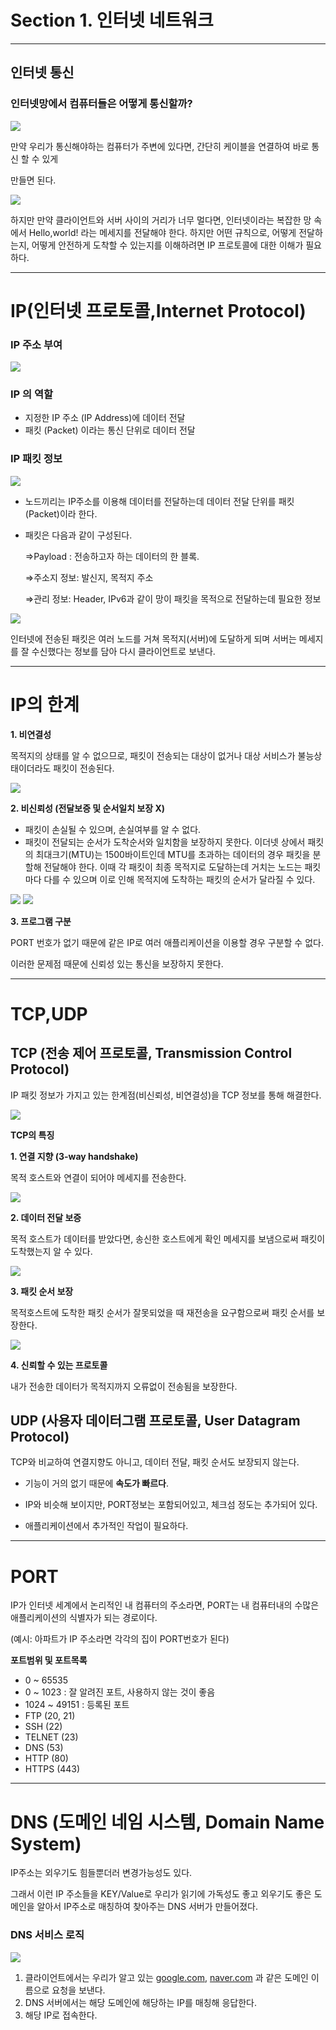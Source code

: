 # Section 1. 인터넷 네트워크

---

## 인터넷 통신

### **인터넷망에서 컴퓨터들은 어떻게 통신할까?**

<img src="https://github.com/GYEONGDONGBAEK/study/assets/122242439/632d9749-a1f7-43a4-af0c-f8870da9e100">

만약 우리가 통신해야하는 컴퓨터가 주변에 있다면, 간단히 케이블을 연결하여 바로 통신 할 수 있게

만들면 된다.

<img src="https://github.com/GYEONGDONGBAEK/study/assets/122242439/78552daf-ee71-4f6c-92dd-a612260d1512">

하지만 만약 클라이언트와 서버 사이의 거리가 너무 멀다면, 인터넷이라는 복잡한 망 속에서 Hello,world! 라는 메세지를 전달해야 한다. 하지만 어떤 규칙으로, 어떻게 전달하는지, 어떻게 안전하게 도착할 수 있는지를 이해하려면 IP 프로토콜에 대한 이해가 필요하다.

---

# IP(인터넷 프로토콜,Internet Protocol)

### IP 주소 부여

<img src="https://github.com/GYEONGDONGBAEK/study/assets/122242439/ece7190d-830f-4492-88a3-607377815f83">

### IP 의 역할

- 지정한 IP 주소 (IP Address)에 데이터 전달
- 패킷 (Packet) 이라는 통신 단위로 데이터 전달

### IP 패킷 정보

<img src="https://github.com/GYEONGDONGBAEK/study/assets/122242439/a756e943-0b47-4412-a02e-1136bf5fe64a">

- 노드끼리는 IP주소를 이용해 데이터를 전달하는데 데이터 전달 단위를 패킷(Packet)이라 한다.
- 패킷은 다음과 같이 구성된다.

     ⇒Payload : 전송하고자 하는 데이터의 한 블록.

     ⇒주소지 정보: 발신지, 목적지 주소

     ⇒관리 정보: Header, IPv6과 같이 망이 패킷을 목적으로 전달하는데 필요한 정보

<img src="https://github.com/GYEONGDONGBAEK/study/assets/122242439/84adb3b8-daf2-4266-863d-62d7319102df">

인터넷에 전송된 패킷은 여러 노드를 거쳐 목적지(서버)에 도달하게 되며 서버는 메세지를 잘 수신했다는 정보를 담아 다시 클라이언트로 보낸다.

---

# IP의 한계

**1. 비연결성**

목적지의 상태를 알 수 없으므로, 패킷이 전송되는 대상이 없거나 대상 서비스가 불능상태이더라도 패킷이 전송된다.

<img src="https://github.com/GYEONGDONGBAEK/study/assets/122242439/5cea4ee7-dacd-4793-8695-cae2e432a223">

**2. 비신뢰성 (전달보증 및 순서일치 보장 X)**

- 패킷이 손실될 수 있으며, 손실여부를 알 수 없다.
- 패킷이 전달되는 순서가 도착순서와 일치함을 보장하지 못한다. 이더넷 상에서 패킷의 최대크기(MTU)는 1500바이트인데 MTU를 초과하는 데이터의 경우 패킷을 분할해 전달해야 한다. 이때 각 패킷이 최종 목적지로 도달하는데 거치는 노드는 패킷마다 다를 수 있으며 이로 인해 목적지에 도착하는 패킷의 순서가 달라질 수 있다.

<img src="https://github.com/GYEONGDONGBAEK/study/assets/122242439/062a2b65-9f53-45cb-9576-4be311570361">

<img src="https://github.com/GYEONGDONGBAEK/study/assets/122242439/9b4d3194-87f7-41c0-9829-9ecf726fc13e">

**3. 프로그램 구분**

PORT 번호가 없기 때문에 같은 IP로 여러 애플리케이션을 이용할 경우 구분할 수 없다.

이러한 문제점 때문에 신뢰성 있는 통신을 보장하지 못한다.

---

# TCP,UDP

## TCP (전송 제어 프로토콜, Transmission Control Protocol)

IP 패킷 정보가 가지고 있는 한계점(비신뢰성, 비연결성)을 TCP 정보를 통해 해결한다.

<img src="https://github.com/GYEONGDONGBAEK/study/assets/122242439/241b922b-b6c5-4854-92e7-41698880584a">

**TCP의 특징**

**1. 연결 지향 (3-way handshake)**

목적 호스트와 연결이 되어야 메세지를 전송한다.

<img src="https://github.com/GYEONGDONGBAEK/study/assets/122242439/90b18eec-cdaa-4cab-9518-67d9c76ec443">

**2. 데이터 전달 보증**

목적 호스트가 데이터를 받았다면, 송신한 호스트에게 확인 메세지를 보냄으로써 패킷이도착했는지 알 수 있다.

<img src="https://github.com/GYEONGDONGBAEK/study/assets/122242439/20b7f046-9b7f-4f04-aaa5-5aab7f224430">

**3. 패킷 순서 보장**

목적호스트에 도착한 패킷 순서가 잘못되었을 때 재전송을 요구함으로써 패킷 순서를 보장한다.

<img src="https://github.com/GYEONGDONGBAEK/study/assets/122242439/2ffc4040-a3e2-4e96-aa57-83888c6bf962">

**4. 신뢰할 수 있는 프로토콜**

내가 전송한 데이터가 목적지까지 오류없이 전송됨을 보장한다.

## UDP (사용자 데이터그램 프로토콜, User Datagram Protocol)

TCP와 비교하여 연결지향도 아니고, 데이터 전달, 패킷 순서도 보장되지 않는다.

- 기능이 거의 없기 때문에 **속도가 빠르다**.

- IP와 비슷해 보이지만, PORT정보는 포함되어있고, 체크섬 정도는 추가되어 있다.

- 애플리케이션에서 추가적인 작업이 필요하다.

---

# **PORT**

IP가 인터넷 세계에서 논리적인 내 컴퓨터의 주소라면, PORT는 내 컴퓨터내의 수많은 애플리케이션의 식별자가 되는 경로이다.

(예시: 아파트가 IP 주소라면 각각의 집이 PORT번호가 된다)

**포트범위 및 포트목록**

- 0 ~ 65535
- 0 ~ 1023 : 잘 알려진 포트, 사용하지 않는 것이 좋음
- 1024 ~ 49151 : 등록된 포트
- FTP (20, 21)
- SSH (22)
- TELNET (23)
- DNS (53)
- HTTP (80)
- HTTPS (443)

---

# DNS (도메인 네임 시스템, Domain Name System)

IP주소는 외우기도 힘들뿐더러 변경가능성도 있다.

그래서 이런 IP 주소들을 KEY/Value로 우리가 읽기에 가독성도 좋고 외우기도 좋은 도메인을 알아서 IP주소로 매칭하여 찾아주는 DNS 서버가 만들어졌다.

### DNS 서비스 로직

<img src="https://github.com/GYEONGDONGBAEK/study/assets/122242439/f3ca53be-1d39-4a1f-a86c-814986112348">

1. 클라이언트에서는 우리가 알고 있는 [google.com](http://google.com/), [naver.com](http://naver.com/) 과 같은 도메인 이름으로 요청을 보낸다.
2. DNS 서버에서는 해당 도메인에 해당하는 IP를 매칭해 응답한다.
3. 해당 IP로 접속한다.